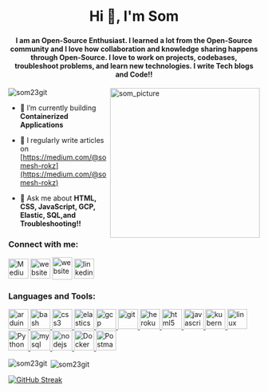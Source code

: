 <h1 align="center">Hi 👋, I'm Som</h1>
<h3 align="center"></h3>
<h4 align="center">I am an Open-Source Enthusiast. I learned a lot from the Open-Source community and I love how collaboration and knowledge sharing happens through Open-Source. I love to work on projects, codebases, troubleshoot problems, and learn new technologies. I write Tech blogs and Code!!</h4>
<img align="right" width=300 height=300 src="https://user-images.githubusercontent.com/93936168/209452881-a4faa98f-8f4e-484a-a901-b94951519b7f.png" alt="som_picture" />

<p align="left"><img src="https://komarev.com/ghpvc/?username=som23git&label=Profile%20views&color=0e75b6&style=flat" alt="som23git" /></p>

- 🌱 I’m currently building **Containerized Applications**

- 📝 I regularly write articles on [https://medium.com/@somesh-rokz](https://medium.com/@somesh-rokz)

- 💬 Ask me about **HTML, CSS, JavaScript, GCP, Elastic, SQL,and Troubleshooting!!**

<h3 align="left">Connect with me:</h3>
<p align="left">
<a href="https://medium.com/@somesh-rokz" target="blank"><img align="center" src="https://github.com/user-attachments/assets/44ca3e19-3262-44bb-a56f-8abfd4ed032f" alt="Medium_logo" height="40" width="40" /></a>
<a href="https://someshwaran.me" target="blank"><img align="center" src="https://github.com/user-attachments/assets/20636234-1f1e-4f65-96f4-888176c31b3c" alt="website" height="40" width="40" /></a>
<a href="https://twitter.com/som2396" target="blank"><img align="center" src="https://github.com/user-attachments/assets/d7ef0625-04bc-4feb-926b-9b8aa9f1e439" alt="website" height="45" width="40" /></a>
<a href="https://www.linkedin.com/in/somdevsupport/" target="blank"><img align="center" src="https://github.com/user-attachments/assets/920a9053-c5e5-4fb1-a31a-14c619b95c18" alt="linkedin" height="40" width="40" /></a>
</p>

#### <h3 align="left">Languages and Tools:</h3>
<p align="left"> <a href="https://www.arduino.cc/" target="_blank" rel="noreferrer"> <img src="https://user-images.githubusercontent.com/93936168/209452449-0d913466-0e4e-4fef-bbf5-552122ddc974.png" alt="arduino" width="40" height="40"/> </a> <a href="https://www.gnu.org/software/bash/" target="_blank" rel="noreferrer"> <img src="https://www.vectorlogo.zone/logos/gnu_bash/gnu_bash-icon.svg" alt="bash" width="40" height="40"/> </a> <a href="https://www.w3schools.com/css/" target="_blank" rel="noreferrer"> <img src="https://user-images.githubusercontent.com/93936168/209452470-e2b70aca-6d34-4e35-9a52-8df2f62b6d60.png" alt="css3" width="40" height="40"/> </a> <a href="https://www.elastic.co" target="_blank" rel="noreferrer"> <img src="https://www.vectorlogo.zone/logos/elastic/elastic-icon.svg" alt="elasticsearch" width="40" height="40"/> </a> <a href="https://cloud.google.com" target="_blank" rel="noreferrer"> <img src="https://www.vectorlogo.zone/logos/google_cloud/google_cloud-icon.svg" alt="gcp" width="40" height="40"/> </a> <a href="https://git-scm.com/" target="_blank" rel="noreferrer"> <img src="https://www.vectorlogo.zone/logos/git-scm/git-scm-icon.svg" alt="git" width="40" height="40"/> </a> <a href="https://heroku.com" target="_blank" rel="noreferrer"> <img src="https://www.vectorlogo.zone/logos/heroku/heroku-icon.svg" alt="heroku" width="40" height="40"/> </a> <a href="https://www.w3.org/html/" target="_blank" rel="noreferrer"> <img src="https://user-images.githubusercontent.com/93936168/209452455-6b65269f-c90b-4afc-8fcd-bb18e583a3ad.png" alt="html5" width="40" height="40"/> </a> <a href="https://developer.mozilla.org/en-US/docs/Web/JavaScript" target="_blank" rel="noreferrer"> <img src="https://user-images.githubusercontent.com/93936168/209452459-be8c4a31-ef67-4d99-90ba-a03675adeb7a.png" alt="javascript" width="40" height="40"/> </a> <a href="https://kubernetes.io" target="_blank" rel="noreferrer"> <img src="https://www.vectorlogo.zone/logos/kubernetes/kubernetes-icon.svg" alt="kubernetes" width="40" height="40"/> </a> <a href="https://www.linux.org/" target="_blank" rel="noreferrer"> <img src="https://user-images.githubusercontent.com/93936168/209452456-980c4057-1a3b-4823-afef-f5266f30c6b9.png" alt="linux" width="40" height="40"/> </a> <a href="https://www.python.prg" target="_blank" rel="noreferrer"> <img src="https://user-images.githubusercontent.com/93936168/209452454-ca6ba688-08fb-4d18-aeab-0a73e65279b3.png" alt="Python" width="40" height="40"/> </a> <a href="https://www.mysql.com/" target="_blank" rel="noreferrer"> <img src="https://user-images.githubusercontent.com/93936168/209452457-c7ffb49b-d3c0-4597-9137-030bb8b483fd.png" alt="mysql" width="40" height="40"/> </a> <a href="https://nodejs.org" target="_blank" rel="noreferrer"> <img src="https://user-images.githubusercontent.com/93936168/209452458-68e96a45-6a14-4818-82ab-42e66c436d6e.png" alt="nodejs" width="40" height="40"/> </a><a href="https://www.hub.docker.com/" target="_blank" rel="noreferrer"> <img src="https://user-images.githubusercontent.com/93936168/209452468-5333f3da-6f21-4c33-9fce-45a25d9a168e.png" alt="Docker" width="40" height="40"/> </a><a href="https://www.postman.com/" target="_blank" rel="noreferrer"> <img src="https://user-images.githubusercontent.com/93936168/209452469-274d667e-0866-4cb9-bac0-08f1c4ee68ba.png" alt="Postman" width="40" height="40"/> </a> </p> 

<p><img align="left" src="https://github-readme-stats.vercel.app/api/top-langs?username=som23git&show_icons=true&locale=en&layout=compact" alt="som23git" /></p>

<!-- ![linux](https://user-images.githubusercontent.com/93936168/209452456-980c4057-1a3b-4823-afef-f5266f30c6b9.png)
![mysql](https://user-images.githubusercontent.com/93936168/209452457-c7ffb49b-d3c0-4597-9137-030bb8b483fd.png)
![node-js](https://user-images.githubusercontent.com/93936168/209452458-68e96a45-6a14-4818-82ab-42e66c436d6e.png)
![javascript](https://user-images.githubusercontent.com/93936168/209452459-be8c4a31-ef67-4d99-90ba-a03675adeb7a.png)
![aws](https://user-images.githubusercontent.com/93936168/209452461-ea87e830-0eaa-4e93-8c33-dc988b35781d.png)
![google-cloud](https://user-images.githubusercontent.com/93936168/209452464-9aacf232-ce62-4960-9c0b-8b7380cf6fc9.png)
![heroku](https://user-images.githubusercontent.com/93936168/209452466-8f7e356a-653a-4205-81ea-7088cb563386.png)
![elasticsearch](https://user-images.githubusercontent.com/93936168/209452467-9ce8cfd5-c6c8-4c19-ad68-03b0b2c28231.png)
![docker](https://user-images.githubusercontent.com/93936168/209452468-5333f3da-6f21-4c33-9fce-45a25d9a168e.png)
![postman](https://user-images.githubusercontent.com/93936168/209452469-274d667e-0866-4cb9-bac0-08f1c4ee68ba.png)
![css3](https://user-images.githubusercontent.com/93936168/209452470-e2b70aca-6d34-4e35-9a52-8df2f62b6d60.png)
![linkedin](https://user-images.githubusercontent.com/93936168/209452452-5c89ce99-5637-4350-aca7-5f8b8793a040.png)
![medium](https://user-images.githubusercontent.com/93936168/209452453-12f17afb-2de4-4248-aab1-f80ad5b95b91.png)
![python](https://user-images.githubusercontent.com/93936168/209452454-ca6ba688-08fb-4d18-aeab-0a73e65279b3.png)
![html5](https://user-images.githubusercontent.com/93936168/209452455-6b65269f-c90b-4afc-8fcd-bb18e583a3ad.png)
![arduino](https://user-images.githubusercontent.com/93936168/209452449-0d913466-0e4e-4fef-bbf5-552122ddc974.png) -->



<p>&nbsp;<img align="center" src="https://github-readme-stats.vercel.app/api?username=som23git&show_icons=true&locale=en" alt="som23git" /></p>

<!-- <p><img align="center" src="https://github-readme-streak-stats.herokuapp.com/?user=som23git&" alt="som23git" /></p> -->

[![GitHub Streak](https://github-readme-streak-stats.herokuapp.com?user=Som23Git)](https://git.io/streak-stats)

